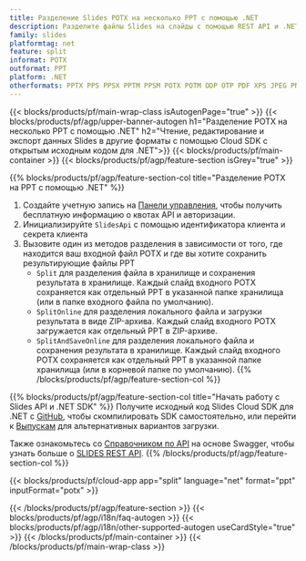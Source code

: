 ```yaml
---
title: Разделение Slides POTX на несколько PPT с помощью .NET
description: Разделите файлы Slides на слайды с помощью REST API и .NET SDK с открытым исходным кодом
family: slides
platformtag: net
feature: split
informat: POTX
outformat: PPT
platform: .NET
otherformats: PPTX PPS PPSX PPTM PPSM POTX POTM ODP OTP PDF XPS JPEG PNG BMP TIFF SVG HTML5 GIF XAML
---
```


{{< blocks/products/pf/main-wrap-class isAutogenPage="true" >}}
{{< blocks/products/pf/agp/upper-banner-autogen h1="Разделение POTX на несколько PPT с помощью .NET" h2="Чтение, редактирование и экспорт данных Slides в другие форматы с помощью Cloud SDK с открытым исходным кодом для .NET">}}
{{< blocks/products/pf/main-container >}}
{{< blocks/products/pf/agp/feature-section isGrey="true" >}}

{{% blocks/products/pf/agp/feature-section-col title="Разделение POTX на PPT с помощью .NET" %}}
1. Создайте учетную запись на <a href="https://dashboard.aspose.cloud/">Панели управления</a>, чтобы получить бесплатную информацию о квотах API и авторизации.
1. Инициализируйте ```SlidesApi``` с помощью идентификатора клиента и секрета клиента
1. Вызовите один из методов разделения в зависимости от того, где находится ваш входной файл POTX и где вы хотите сохранить результирующие файлы PPT
    - ```Split``` для разделения файла в хранилище и сохранения результата в хранилище. Каждый слайд входного POTX сохраняется как отдельный PPT в указанной папке хранилища (или в папке входного файла по умолчанию).
    - ```SplitOnline``` для разделения локального файла и загрузки результата в виде ZIP-архива. Каждый слайд входного POTX загружается как отдельный PPT в ZIP-архиве.
    - ```SplitAndSaveOnline``` для разделения локального файла и сохранения результата в хранилище. Каждый слайд входного POTX сохраняется как отдельный PPT в указанной папке хранилища (или в корневой папке по умолчанию).
{{% /blocks/products/pf/agp/feature-section-col %}}

{{% blocks/products/pf/agp/feature-section-col title="Начать работу с Slides API и .NET SDK" %}}
Получите исходный код Slides Cloud SDK для .NET с [GitHub](https://github.com/aspose-slides-cloud/aspose-slides-cloud-dotnet), чтобы скомпилировать SDK самостоятельно, или перейти к [Выпускам](https://releases.aspose.cloud/) для альтернативных вариантов загрузки.

Также ознакомьтесь со [Справочником по API](https://apireference.aspose.cloud/slides/) на основе Swagger, чтобы узнать больше о [SLIDES REST API](https://products.aspose.cloud/slides/curl/).
{{% /blocks/products/pf/agp/feature-section-col %}}

{{< blocks/products/pf/cloud-app app="split" language="net" format="ppt" inputFormat="potx" >}}

{{< /blocks/products/pf/agp/feature-section >}}
{{< blocks/products/pf/agp/i18n/faq-autogen >}}
{{< blocks/products/pf/agp/i18n/other-supported-autogen useCardStyle="true" >}}
{{< /blocks/products/pf/main-container >}}
{{< /blocks/products/pf/main-wrap-class >}}